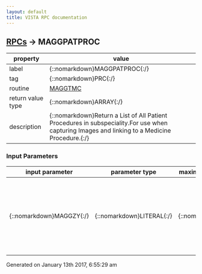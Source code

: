 ```yaml
---
layout: default
title: VISTA RPC documentation
---
```




## [RPCs](TableOfContent.md) &#8594; MAGGPATPROC 

 property | value 
--- | --- 
 label | {::nomarkdown}MAGGPATPROC{:/}
 tag | {::nomarkdown}PRC{:/}
 routine | [MAGGTMC](http://code.osehra.org/dox/Routine_MAGGTMC_source.html)
 return value type | {::nomarkdown}ARRAY{:/}
 description | {::nomarkdown}Return a List of All Patient Procedures in subspeciality.For use when capturing Images and linking to a Medicine Procedure.{:/}

### Input Parameters

| input parameter | parameter type | maximum data length | required | description | 
| --- | --- | --- | --- | --- | 
| {::nomarkdown}MAGGZY{:/} | {::nomarkdown}LITERAL{:/} | {::nomarkdown}245{:/} | {::nomarkdown}true{:/} | {::nomarkdown}Input is '^' delimited string of info.Medicine SubSpecialty ^ Patient  ^ To Date ^ From DateIEN(^MCAR(697.2)  ^ DFN ^ TO DATE ^(FROM DATE def to TODAY) i.e.     \43^643^07/03/95\{:/} | 




 Generated on January 13th 2017, 6:55:29 am